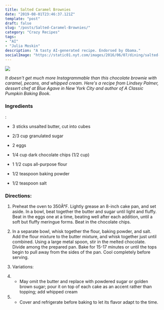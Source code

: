 ```yaml
---
title: Salted Caramel Brownies
date: "2019-08-01T23:46:37.121Z"
template: "post"
draft: false
slug: "/posts/Salted-Caramel-Brownies/"
category: "Crazy Recipes"
tags:
- "AI"
- "Julia Moskin"
description: "A tasty AI-generated recipe. Endorsed by Obama."
socialImage: "https://static01.nyt.com/images/2016/06/07/dining/salted-caramel-brownie-2/salted-caramel-brownie-2-videoSixteenByNineJumbo1600-v2.jpg"
---
```


![](https://static01.nyt.com/images/2016/06/07/dining/salted-caramel-brownie-2/salted-caramel-brownie-2-videoSixteenByNineJumbo1600-v2.jpg)

*It doesn't get much more Instagrammable than this chocolate brownie with caramel, pecans, and whipped cream. Here's a recipe from Lindsey Palmer, dessert chef at Blue Agave in New York City and author of A Classic Pumpkin Baking Book.*
### Ingredients

:

* 3 sticks unsalted butter, cut into cubes

* 2/3 cup granulated sugar

* 2 eggs

* 1/4 cup dark chocolate chips (1/2 cup)

* 1 1/2 cups all-purpose flour

* 1/2 teaspoon baking powder

* 1/2 teaspoon salt
### Directions:

1. Preheat the oven to 350Â°F. Lightly grease an 8-inch cake pan, and set aside. In a bowl, beat together the butter and sugar until light and fluffy. Beat in the eggs one at a time, beating well after each addition, until a soft but fluffy meringue forms. Beat in the chocolate chips.

1. In a separate bowl, whisk together the flour, baking powder, and salt. Add the flour mixture to the butter mixture, and whisk together just until combined. Using a large metal spoon, stir in the melted chocolate. Divide among the prepared pan. Bake for 15-17 minutes or until the tops begin to pull away from the sides of the pan. Cool completely before serving.

1. Variations:

1.  *  May omit the butter and replace with powdered sugar or golden brown sugar; pour it on top of each cake as an accent rather than topping; add whipped cream

1.  *  Cover and refrigerate before baking to let its flavor adapt to the time.

